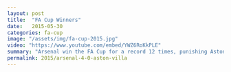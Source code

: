 ```yaml
---
layout: post
title:  "FA Cup Winners"
date:   2015-05-30
categories: fa-cup
image: "/assets/img/fa-cup-2015.jpg"
video: "https://www.youtube.com/embed/YWZ6RoKkPLE"
summary: "Arsenal win the FA Cup for a record 12 times, punishing Aston Villa 4-0. A wonder goal from Alexis Sanchez put Arsenal in command after Theo Walcott's opener. Per Mertesacker and Olivier Giroud completed the rout."
permalink: 2015/arsenal-4-0-aston-villa
---
```

